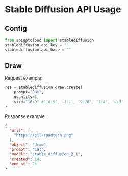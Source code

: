 # Stable Diffusion API Usage

## Config
```python
from apigptcloud import stablediffusion
stablediffusion.api_key = ""
stablediffusion.api_base = ""
```

## Draw
Request example:
```python
res = stablediffusion.draw.create(
    prompt="Cat", 
    quantity=1, 
    size="16:9" #'16:9', '1:1', '9:16', '3:4', '4:3'
)
```
Response example:
```json
{
  "urls": [
    "https://silkroadtech.png"
  ],
  "object": "draw",
  "prompt": "Cat",
  "model": "stable_diffusion_2_1",
  "created": 14,
  "end_at": 25
}
```